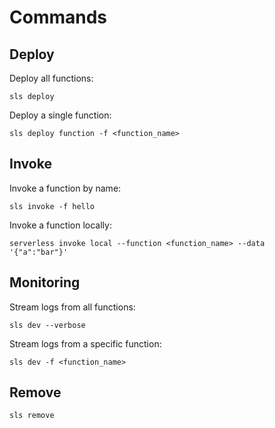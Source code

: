 # Commands

## Deploy

Deploy all functions:
```shell
sls deploy
```

Deploy a single function:
```shell
sls deploy function -f <function_name>
```

## Invoke

Invoke a function by name:
```shell
sls invoke -f hello
```

Invoke a function locally:
```shell
serverless invoke local --function <function_name> --data '{"a":"bar"}'
```


## Monitoring

Stream logs from all functions:
```shell
sls dev --verbose
```

Stream logs from a specific function:
```shell
sls dev -f <function_name>
```


## Remove

```shell
sls remove
```
